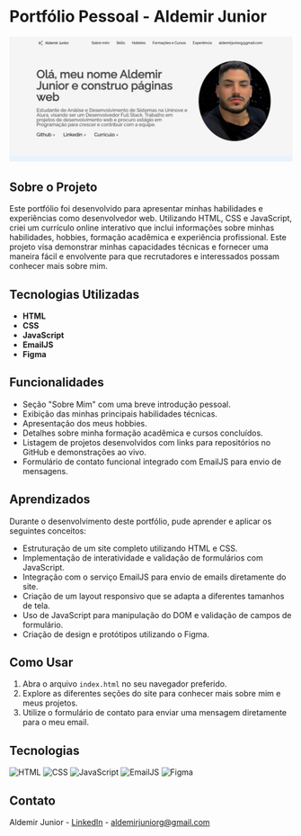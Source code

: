 # Portfólio Pessoal - Aldemir Junior

![Imagem do Portfólio](assets/imagem%20do%20portfolio.png)

## Sobre o Projeto

Este portfólio foi desenvolvido para apresentar minhas habilidades e experiências como desenvolvedor web. Utilizando HTML, CSS e JavaScript, criei um currículo online interativo que inclui informações sobre minhas habilidades, hobbies, formação acadêmica e experiência profissional. Este projeto visa demonstrar minhas capacidades técnicas e fornecer uma maneira fácil e envolvente para que recrutadores e interessados possam conhecer mais sobre mim.

## Tecnologias Utilizadas

- **HTML**
- **CSS**
- **JavaScript**
- **EmailJS**
- **Figma**

## Funcionalidades

- Seção "Sobre Mim" com uma breve introdução pessoal.
- Exibição das minhas principais habilidades técnicas.
- Apresentação dos meus hobbies.
- Detalhes sobre minha formação acadêmica e cursos concluídos.
- Listagem de projetos desenvolvidos com links para repositórios no GitHub e demonstrações ao vivo.
- Formulário de contato funcional integrado com EmailJS para envio de mensagens.

## Aprendizados

Durante o desenvolvimento deste portfólio, pude aprender e aplicar os seguintes conceitos:

- Estruturação de um site completo utilizando HTML e CSS.
- Implementação de interatividade e validação de formulários com JavaScript.
- Integração com o serviço EmailJS para envio de emails diretamente do site.
- Criação de um layout responsivo que se adapta a diferentes tamanhos de tela.
- Uso de JavaScript para manipulação do DOM e validação de campos de formulário.
- Criação de design e protótipos utilizando o Figma.

## Como Usar

1. Abra o arquivo `index.html` no seu navegador preferido.
2. Explore as diferentes seções do site para conhecer mais sobre mim e meus projetos.
3. Utilize o formulário de contato para enviar uma mensagem diretamente para o meu email.

## Tecnologias

<div>
  <img src="https://img.shields.io/badge/HTML-239120?style=for-the-badge&logo=html5&logoColor=white" alt="HTML">
  <img src="https://img.shields.io/badge/CSS-239120?&style=for-the-badge&logo=css3&logoColor=white" alt="CSS">
  <img src="https://img.shields.io/badge/JavaScript-239120?&style=for-the-badge&logo=javascript&logoColor=white" alt="JavaScript">
  <img src="https://img.shields.io/badge/EmailJS-239120?&style=for-the-badge&logo=emailjs&logoColor=white" alt="EmailJS">
  <img src="https://img.shields.io/badge/Figma-239120?&style=for-the-badge&logo=figma&logoColor=white" alt="Figma">
</div>

## Contato

Aldemir Junior - [LinkedIn](https://www.linkedin.com/in/aldemir-desenvolvedor/) - [aldemirjuniorg@gmail.com](mailto:aldemirjuniorg@gmail.com)

